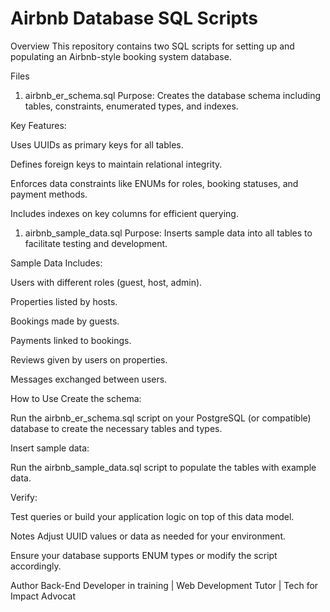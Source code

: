 # Airbnb Database SQL Scripts

Overview
This repository contains two SQL scripts for setting up and populating an Airbnb-style booking system database.

Files

1. airbnb_er_schema.sql
Purpose: Creates the database schema including tables, constraints, enumerated types, and indexes.

Key Features:

Uses UUIDs as primary keys for all tables.

Defines foreign keys to maintain relational integrity.

Enforces data constraints like ENUMs for roles, booking statuses, and payment methods.

Includes indexes on key columns for efficient querying.

1. airbnb_sample_data.sql
Purpose: Inserts sample data into all tables to facilitate testing and development.

Sample Data Includes:

Users with different roles (guest, host, admin).

Properties listed by hosts.

Bookings made by guests.

Payments linked to bookings.

Reviews given by users on properties.

Messages exchanged between users.

How to Use
Create the schema:

Run the airbnb_er_schema.sql script on your PostgreSQL (or compatible) database to create the necessary tables and types.

Insert sample data:

Run the airbnb_sample_data.sql script to populate the tables with example data.

Verify:

Test queries or build your application logic on top of this data model.

Notes
Adjust UUID values or data as needed for your environment.

Ensure your database supports ENUM types or modify the script accordingly.

Author
Back-End Developer in training | Web Development Tutor | Tech for Impact Advocat
